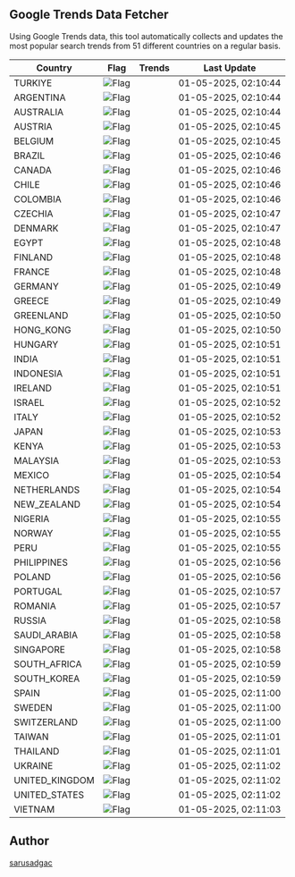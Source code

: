 
## Google Trends Data Fetcher

Using Google Trends data, this tool automatically collects and updates the most popular search trends from 51 different countries on a regular basis.


| Country | Flag | Trends | Last Update |
| --- | --- | --- | --- |
| TURKIYE | ![Flag](https://flagcdn.com/16x12/tr.png) |  | 01-05-2025, 02:10:44 |
| ARGENTINA | ![Flag](https://flagcdn.com/16x12/ar.png) |  | 01-05-2025, 02:10:44 |
| AUSTRALIA | ![Flag](https://flagcdn.com/16x12/au.png) |  | 01-05-2025, 02:10:44 |
| AUSTRIA | ![Flag](https://flagcdn.com/16x12/at.png) |  | 01-05-2025, 02:10:45 |
| BELGIUM | ![Flag](https://flagcdn.com/16x12/be.png) |  | 01-05-2025, 02:10:45 |
| BRAZIL | ![Flag](https://flagcdn.com/16x12/br.png) |  | 01-05-2025, 02:10:46 |
| CANADA | ![Flag](https://flagcdn.com/16x12/ca.png) |  | 01-05-2025, 02:10:46 |
| CHILE | ![Flag](https://flagcdn.com/16x12/cl.png) |  | 01-05-2025, 02:10:46 |
| COLOMBIA | ![Flag](https://flagcdn.com/16x12/co.png) |  | 01-05-2025, 02:10:46 |
| CZECHIA | ![Flag](https://flagcdn.com/16x12/cz.png) |  | 01-05-2025, 02:10:47 |
| DENMARK | ![Flag](https://flagcdn.com/16x12/dk.png) |  | 01-05-2025, 02:10:47 |
| EGYPT | ![Flag](https://flagcdn.com/16x12/eg.png) |  | 01-05-2025, 02:10:48 |
| FINLAND | ![Flag](https://flagcdn.com/16x12/fi.png) |  | 01-05-2025, 02:10:48 |
| FRANCE | ![Flag](https://flagcdn.com/16x12/fr.png) |  | 01-05-2025, 02:10:48 |
| GERMANY | ![Flag](https://flagcdn.com/16x12/de.png) |  | 01-05-2025, 02:10:49 |
| GREECE | ![Flag](https://flagcdn.com/16x12/gr.png) |  | 01-05-2025, 02:10:49 |
| GREENLAND | ![Flag](https://flagcdn.com/16x12/gl.png) |  | 01-05-2025, 02:10:50 |
| HONG_KONG | ![Flag](https://flagcdn.com/16x12/hk.png) |  | 01-05-2025, 02:10:50 |
| HUNGARY | ![Flag](https://flagcdn.com/16x12/hu.png) |  | 01-05-2025, 02:10:51 |
| INDIA | ![Flag](https://flagcdn.com/16x12/in.png) |  | 01-05-2025, 02:10:51 |
| INDONESIA | ![Flag](https://flagcdn.com/16x12/id.png) |  | 01-05-2025, 02:10:51 |
| IRELAND | ![Flag](https://flagcdn.com/16x12/ie.png) |  | 01-05-2025, 02:10:51 |
| ISRAEL | ![Flag](https://flagcdn.com/16x12/il.png) |  | 01-05-2025, 02:10:52 |
| ITALY | ![Flag](https://flagcdn.com/16x12/it.png) |  | 01-05-2025, 02:10:52 |
| JAPAN | ![Flag](https://flagcdn.com/16x12/jp.png) |  | 01-05-2025, 02:10:53 |
| KENYA | ![Flag](https://flagcdn.com/16x12/ke.png) |  | 01-05-2025, 02:10:53 |
| MALAYSIA | ![Flag](https://flagcdn.com/16x12/my.png) |  | 01-05-2025, 02:10:53 |
| MEXICO | ![Flag](https://flagcdn.com/16x12/mx.png) |  | 01-05-2025, 02:10:54 |
| NETHERLANDS | ![Flag](https://flagcdn.com/16x12/nl.png) |  | 01-05-2025, 02:10:54 |
| NEW_ZEALAND | ![Flag](https://flagcdn.com/16x12/nz.png) |  | 01-05-2025, 02:10:54 |
| NIGERIA | ![Flag](https://flagcdn.com/16x12/ng.png) |  | 01-05-2025, 02:10:55 |
| NORWAY | ![Flag](https://flagcdn.com/16x12/no.png) |  | 01-05-2025, 02:10:55 |
| PERU | ![Flag](https://flagcdn.com/16x12/pe.png) |  | 01-05-2025, 02:10:55 |
| PHILIPPINES | ![Flag](https://flagcdn.com/16x12/ph.png) |  | 01-05-2025, 02:10:56 |
| POLAND | ![Flag](https://flagcdn.com/16x12/pl.png) |  | 01-05-2025, 02:10:56 |
| PORTUGAL | ![Flag](https://flagcdn.com/16x12/pt.png) |  | 01-05-2025, 02:10:57 |
| ROMANIA | ![Flag](https://flagcdn.com/16x12/ro.png) |  | 01-05-2025, 02:10:57 |
| RUSSIA | ![Flag](https://flagcdn.com/16x12/ru.png) |  | 01-05-2025, 02:10:58 |
| SAUDI_ARABIA | ![Flag](https://flagcdn.com/16x12/sa.png) |  | 01-05-2025, 02:10:58 |
| SINGAPORE | ![Flag](https://flagcdn.com/16x12/sg.png) |  | 01-05-2025, 02:10:58 |
| SOUTH_AFRICA | ![Flag](https://flagcdn.com/16x12/za.png) |  | 01-05-2025, 02:10:59 |
| SOUTH_KOREA | ![Flag](https://flagcdn.com/16x12/kr.png) |  | 01-05-2025, 02:10:59 |
| SPAIN | ![Flag](https://flagcdn.com/16x12/es.png) |  | 01-05-2025, 02:11:00 |
| SWEDEN | ![Flag](https://flagcdn.com/16x12/se.png) |  | 01-05-2025, 02:11:00 |
| SWITZERLAND | ![Flag](https://flagcdn.com/16x12/ch.png) |  | 01-05-2025, 02:11:00 |
| TAIWAN | ![Flag](https://flagcdn.com/16x12/tw.png) |  | 01-05-2025, 02:11:01 |
| THAILAND | ![Flag](https://flagcdn.com/16x12/th.png) |  | 01-05-2025, 02:11:01 |
| UKRAINE | ![Flag](https://flagcdn.com/16x12/ua.png) |  | 01-05-2025, 02:11:02 |
| UNITED_KINGDOM | ![Flag](https://flagcdn.com/16x12/gb.png) |  | 01-05-2025, 02:11:02 |
| UNITED_STATES | ![Flag](https://flagcdn.com/16x12/us.png) |  | 01-05-2025, 02:11:02 |
| VIETNAM | ![Flag](https://flagcdn.com/16x12/vn.png) |  | 01-05-2025, 02:11:03 |


## Author
 [sarusadgac](https://x.com/sarusadgac)
